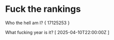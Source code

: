# Fuck the rankings

Who the hell am I?
{ 17125253 }

What fucking year is it?
[ 2025-04-10T22:00:00Z ]
